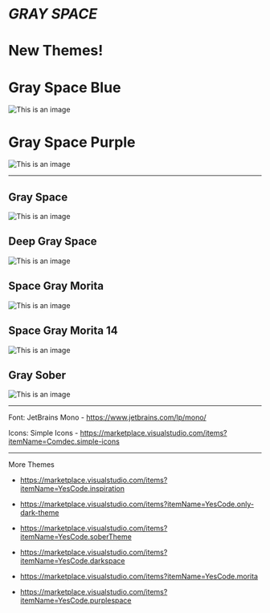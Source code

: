 # ***GRAY SPACE***

# New Themes!
# Gray Space Blue
![This is an image](https://github.com/yesomac/grayspace/blob/master/grayspaceblue.png?raw=true)

# Gray Space Purple
![This is an image](https://github.com/yesomac/grayspace/blob/master/grayspacepurple.png?raw=true)

---

##  Gray Space
![This is an image](https://github.com/yesomac/grayspace/blob/master/grayspace.png?raw=true)

## Deep Gray Space 
![This is an image](https://github.com/yesomac/grayspace/blob/master/grayspacedeep.png?raw=true)

## Space Gray Morita 
![This is an image](https://github.com/yesomac/grayspace/blob/master/grayspacemorita.png?raw=true)

## Space Gray Morita 14
![This is an image](https://github.com/yesomac/grayspace/blob/master/grayspacemorita14.png?raw=true)

##  Gray Sober
![This is an image](https://github.com/yesomac/grayspace/blob/master/grayspacesober.png?raw=true)


---
Font: JetBrains Mono - https://www.jetbrains.com/lp/mono/

Icons: Simple Icons - https://marketplace.visualstudio.com/items?itemName=Comdec.simple-icons

---
More Themes

* https://marketplace.visualstudio.com/items?itemName=YesCode.inspiration

* https://marketplace.visualstudio.com/items?itemName=YesCode.only-dark-theme

* https://marketplace.visualstudio.com/items?itemName=YesCode.soberTheme

* https://marketplace.visualstudio.com/items?itemName=YesCode.darkspace

* https://marketplace.visualstudio.com/items?itemName=YesCode.morita

* https://marketplace.visualstudio.com/items?itemName=YesCode.purplespace